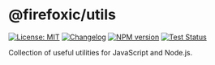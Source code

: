 # @firefoxic/utils

[![License: MIT][license-image]][license-url]
[![Changelog][changelog-image]][changelog-url]
[![NPM version][npm-image]][npm-url]
[![Test Status][test-image]][test-url]

Collection of useful utilities for JavaScript and Node.js.

[license-url]: https://github.com/firefoxic/utils/blob/main/LICENSE.md
[license-image]: https://img.shields.io/badge/License-MIT-limegreen.svg

[changelog-url]: https://github.com/firefoxic/utils/blob/main/CHANGELOG.md
[changelog-image]: https://img.shields.io/badge/CHANGELOG-md-limegreen

[npm-url]: https://npmjs.org/package/@firefoxic/utils
[npm-image]: https://badge.fury.io/js/@firefoxic%2Futils.svg

[test-url]: https://github.com/firefoxic/utils/actions
[test-image]: https://github.com/firefoxic/utils/actions/workflows/test.yml/badge.svg?branch=main
